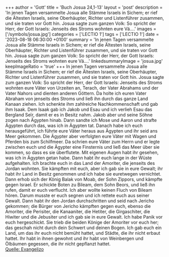+++
author = 'Gott'
title = 'Buch Josua 24,1-13'
layout = 'post'
description = 'In jenen Tagen versammelte Josua alle Stämme Israels in Sichem; er rief die Ältesten Israels, seine Oberhäupter, Richter und Listenführer zusammen, und sie traten vor Gott hin. Josua sagte zum ganzen Volk: So spricht der Herr, der Gott Israels: Jenseits des Stroms wohnten eure Vä....'
images = ['/symbols/josua.jpg']
categories = ['LECTIO 1']
tags = ['LECTIO 1']
date = '2023-08-18 06:30:00 +0100'
summary = 'In jenen Tagen versammelte Josua alle Stämme Israels in Sichem; er rief die Ältesten Israels, seine Oberhäupter, Richter und Listenführer zusammen, und sie traten vor Gott hin. Josua sagte zum ganzen Volk: So spricht der Herr, der Gott Israels: Jenseits des Stroms wohnten eure Vä....'
linkedsummaryImage = 'josua.jpg'
keepImageRatio = 'true'
+++
In jenen Tagen versammelte Josua alle Stämme Israels in Sichem; er rief die Ältesten Israels, seine Oberhäupter, Richter und Listenführer zusammen, und sie traten vor Gott hin.
Josua sagte zum ganzen Volk: So spricht der Herr, der Gott Israels: Jenseits des Stroms wohnten eure Väter von Urzeiten an, Terach, der Vater Abrahams und der Vater Nahors und dienten anderen Göttern.<!--more-->
Da holte ich euren Vater Abraham von jenseits des Stroms und ließ ihn durch das ganze Land Kanaan ziehen. Ich schenkte ihm zahlreiche Nachkommenschaft und gab ihm Isaak.
Dem Isaak gab ich Jakob und Esau und ich verlieh Esau das Bergland Seïr, damit er es in Besitz nahm. Jakob aber und seine Söhne zogen nach Ägypten hinab.
Dann sandte ich Mose und Aaron und strafte Ägypten durch das, was ich in Ägypten tat. Danach habe ich euch herausgeführt,
ich führte eure Väter heraus aus Ägypten und ihr seid ans Meer gekommen. Die Ägypter aber verfolgten eure Väter mit Wagen und Pferden bis zum Schilfmeer.
Da schrien eure Väter zum Herrn und er legte zwischen euch und die Ägypter eine Finsternis und ließ das Meer über sie kommen, so dass es sie überflutete. Mit eigenen Augen habt ihr gesehen, was ich in Ägypten getan habe. Dann habt ihr euch lange in der Wüste aufgehalten.
Ich brachte euch in das Land der Amoriter, die jenseits des Jordan wohnten. Sie kämpften mit euch, aber ich gab sie in eure Gewalt; ihr habt ihr Land in Besitz genommen und ich habe sie euretwegen vernichtet.
Dann erhob sich der König Balak von Moab, der Sohn Zippors, und kämpfte gegen Israel. Er schickte Boten zu Bileam, dem Sohn Beors, und ließ ihn rufen, damit er euch verflucht.
Ich aber wollte keinen Fluch von Bileam hören. Darum musste er euch segnen und ich rettete euch aus seiner Gewalt.
Dann habt ihr den Jordan durchschritten und seid nach Jericho gekommen; die Bürger von Jericho kämpften gegen euch, ebenso die Amoriter, die Perisiter, die Kanaaniter, die Hetiter, die Girgaschiter, die Hiwiter und die Jebusiter und ich gab sie in eure Gewalt.
Ich habe Panik vor euch hergeschickt. Sie trieb die beiden Könige der Amoriter vor euch her; das geschah nicht durch dein Schwert und deinen Bogen.
Ich gab euch ein Land, um das ihr euch nicht bemüht hattet, und Städte, die ihr nicht erbaut hattet. Ihr habt in ihnen gewohnt und ihr habt von Weinbergen und Ölbäumen gegessen, die ihr nicht gepflanzt hattet.<br> [Quelle: Evangelizo](https://evangeliumtagfuertag.org/DE/gospel)